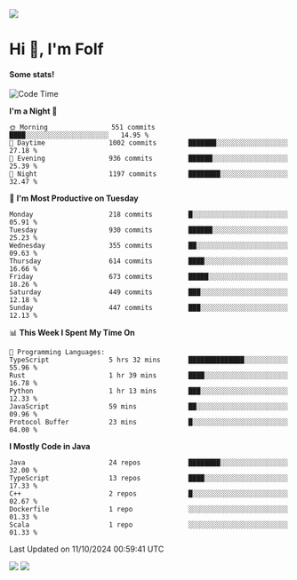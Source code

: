 <img src="https://komarev.com/ghpvc/?username=itsfolf"/>
<h1>Hi 👋, I'm Folf</h1>


#### Some stats!
<!--START_SECTION:waka-->
![Code Time](http://img.shields.io/badge/Code%20Time-2%2C371%20hrs%2031%20mins-blue)

**I'm a Night 🦉** 

```text
🌞 Morning                551 commits         ████░░░░░░░░░░░░░░░░░░░░░   14.95 % 
🌆 Daytime                1002 commits        ███████░░░░░░░░░░░░░░░░░░   27.18 % 
🌃 Evening                936 commits         ██████░░░░░░░░░░░░░░░░░░░   25.39 % 
🌙 Night                  1197 commits        ████████░░░░░░░░░░░░░░░░░   32.47 % 
```
📅 **I'm Most Productive on Tuesday** 

```text
Monday                   218 commits         █░░░░░░░░░░░░░░░░░░░░░░░░   05.91 % 
Tuesday                  930 commits         ██████░░░░░░░░░░░░░░░░░░░   25.23 % 
Wednesday                355 commits         ██░░░░░░░░░░░░░░░░░░░░░░░   09.63 % 
Thursday                 614 commits         ████░░░░░░░░░░░░░░░░░░░░░   16.66 % 
Friday                   673 commits         █████░░░░░░░░░░░░░░░░░░░░   18.26 % 
Saturday                 449 commits         ███░░░░░░░░░░░░░░░░░░░░░░   12.18 % 
Sunday                   447 commits         ███░░░░░░░░░░░░░░░░░░░░░░   12.13 % 
```


📊 **This Week I Spent My Time On** 

```text
💬 Programming Languages: 
TypeScript               5 hrs 32 mins       ██████████████░░░░░░░░░░░   55.96 % 
Rust                     1 hr 39 mins        ████░░░░░░░░░░░░░░░░░░░░░   16.78 % 
Python                   1 hr 13 mins        ███░░░░░░░░░░░░░░░░░░░░░░   12.33 % 
JavaScript               59 mins             ██░░░░░░░░░░░░░░░░░░░░░░░   09.96 % 
Protocol Buffer          23 mins             █░░░░░░░░░░░░░░░░░░░░░░░░   04.00 % 
```

**I Mostly Code in Java** 

```text
Java                     24 repos            ████████░░░░░░░░░░░░░░░░░   32.00 % 
TypeScript               13 repos            ████░░░░░░░░░░░░░░░░░░░░░   17.33 % 
C++                      2 repos             █░░░░░░░░░░░░░░░░░░░░░░░░   02.67 % 
Dockerfile               1 repo              ░░░░░░░░░░░░░░░░░░░░░░░░░   01.33 % 
Scala                    1 repo              ░░░░░░░░░░░░░░░░░░░░░░░░░   01.33 % 
```




 Last Updated on 11/10/2024 00:59:41 UTC
<!--END_SECTION:waka-->
<a src="https://discord.com/users/1090088995976925305"><img src="https://lanyard-profile-readme.vercel.app/api/1090088995976925305"/></a></td> 
<img src="https://hit.yhype.me/github/profile?user_id=9268058"/>
